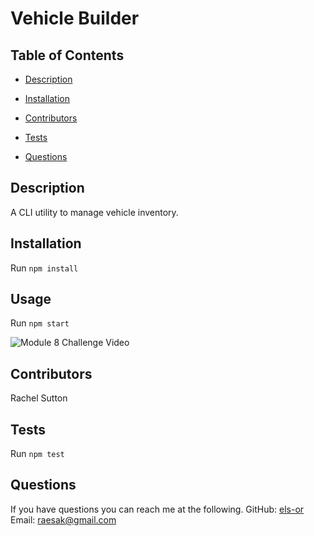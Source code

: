 # Vehicle Builder

## Table of Contents
* [Description](#description)
* [Installation](#installation)
* [Contributors](#contributors)
* [Tests](#tests)

* [Questions](#questions)

## Description
A CLI utility to manage vehicle inventory.
## Installation
Run `npm install`
## Usage
Run `npm start`

![Module 8 Challenge Video](Module_8_Challenge.gif)
## Contributors
Rachel Sutton
## Tests
Run `npm test`

## Questions
If you have questions you can reach me at the following.
GitHub: [els-or](https://wwww.github.com/els-or)
Email: raesak@gmail.com
